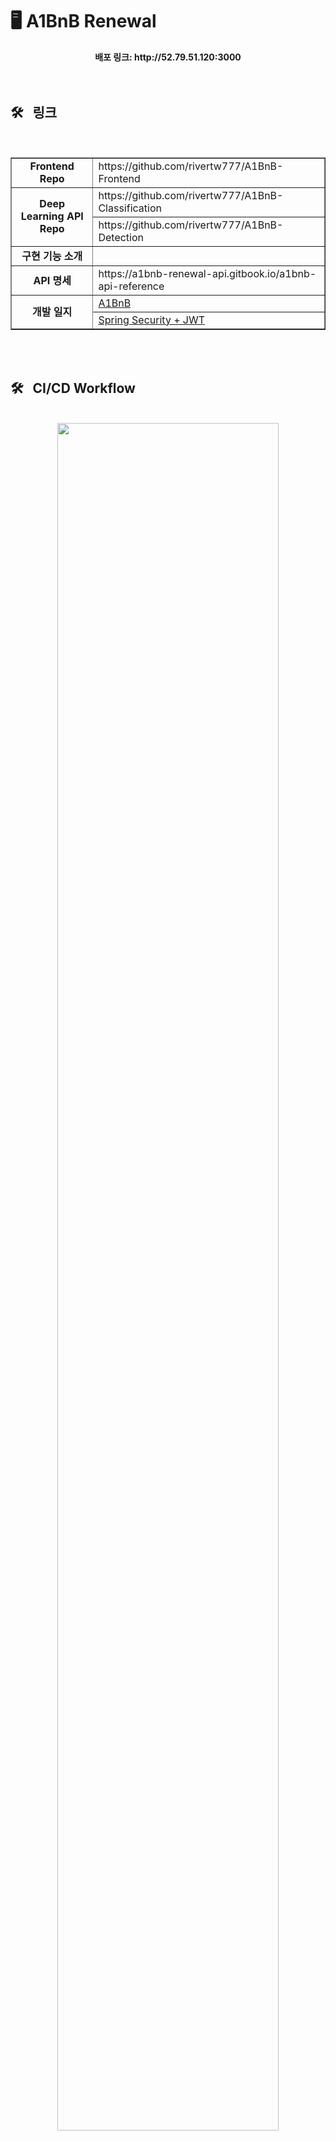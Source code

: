 # 🖥 A1BnB Renewal 
<div align="center">
  <b>배포 링크: http://52.79.51.120:3000
</div>
<br>
<br>

## 🛠️&nbsp;&nbsp;&nbsp;링크&nbsp;&nbsp;&nbsp;
<br>
<div align="center">
<table border=""4>

  <tr>
    <td rowspan="1" align="center"><b>Frontend Repo</td>
    <td>https://github.com/rivertw777/A1BnB-Frontend</td>
  </tr>
	    
  <tr>
    <td rowspan="2" align="center"><b>Deep Learning API Repo</td>
    <td>https://github.com/rivertw777/A1BnB-Classification</td>
  </tr>
  <tr>
      <td>https://github.com/rivertw777/A1BnB-Detection</td>
  </tr>
	    
  <tr>
    <td rowspan="1" align="center"><b>구현 기능 소개</td>
    <td></td>
  </tr>

  <tr>
    <td rowspan="1" align="center"><b>API 명세</td>
    <td>https://a1bnb-renewal-api.gitbook.io/a1bnb-api-reference</td>
  </tr>

  <tr>
    <td rowspan="2" align="center"><b>개발 일지</td>
    <td>
      <a href="https://velog.io/@nickygod/series/SpringReact-AI-%EB%93%B1%EB%A1%9D-%EC%9B%B9%EC%84%9C%EB%B9%84%EC%8A%A4">A1BnB</a>  
    </td>
  </tr>
	    
  <tr>
    <td>
      <a href="https://velog.io/@nickygod/series/Spring-Security-JWT-%EB%A1%9C%EA%B7%B8%EC%9D%B8-%EA%B5%AC%ED%98%84%ED%95%98%EA%B8%B0-with-Redis">Spring Security + JWT</a>
    </td>
  </tr>
  
</table>
</div>
<br>
<br>

## 🛠️&nbsp;&nbsp;&nbsp;CI/CD Workflow&nbsp;&nbsp;&nbsp;
<br>
<div align="center">
<img src="https://a1bnb-project.s3.ap-northeast-2.amazonaws.com/0402.png" width="83.7%"/></a>
<br>

## 🛠️&nbsp;&nbsp;&nbsp;Tech Stacks&nbsp;&nbsp;&nbsp;
<br>
<div align="center">
<table border=""4>
  
  <tr>
    <td rowspan="1" align="center"><b>BE</td>
    <td><img src="https://user-images.githubusercontent.com/112257466/209075280-78be8487-7d6a-485c-92a8-d6677f0caab9.png" width="15px" alt="_icon" />&nbsp;&nbsp;<b>Spring Boot</td>
  </tr>

  <tr>
    <td rowspan="1" align="center"><b>FE</td>
    <td><img src="https://upload.wikimedia.org/wikipedia/commons/thumb/a/a7/React-icon.svg/2300px-React-icon.svg.png" width="15px" alt="_icon" />&nbsp;&nbsp;<b>React.js</td>
  </tr>

  <tr>
    <td rowspan="2" align="center"><b>DB</td>
    <td><img src="https://user-images.githubusercontent.com/112257466/209078356-d9120e3d-9498-4ee4-a38d-139a263910f4.png" width="15px" alt="_icon" />&nbsp;&nbsp;<b>MySQL</td>
  </tr>
  <tr>
    <td><b>Redis</td>
  </tr>
  
  <tr>
    <td rowspan="6" align="center"><b>Infra</td>
    <td><b>AWS EC2</td>
  </tr>
  <tr>
    <td><img src="https://seeklogo.com/images/A/aws-rds-relational-database-service-logo-99EA3E8EA4-seeklogo.com.png" width="15px" alt="_icon" />&nbsp;&nbsp;<b>AWS RDS</td>
  </tr>
  <tr>
    <td><b>AWS ElastiCache</td>
  </tr>
  <tr>
    <td><img src="https://upload.wikimedia.org/wikipedia/commons/thumb/b/bc/Amazon-S3-Logo.svg/1200px-Amazon-S3-Logo.svg.png" width="15px" alt="_icon" />&nbsp;&nbsp;<b>AWS S3</td>
  </tr>
  <tr>
    <td><img src="https://www.tsmean.com/assets/img/the-ultimate-aws-lambda-tutorial-for-nodejs/aws-lambda-logo.svg" width="15px" alt="_icon" />&nbsp;&nbsp;<b>AWS Lambda</td>
  </tr>
  <tr>
    <td><img src="https://iconape.com/wp-content/files/kz/370585/svg/aws-api-gateway-logo-icon-png-svg.png" width="15px" alt="_icon" />&nbsp;&nbsp;<b>AWS Api Gateway</td>
  </tr>
	    
  <tr>
  <td rowspan="3" align="center"><b>CI/CD</td>
      <td><img src="https://www.svgrepo.com/show/353659/docker-icon.svg" width="15px" alt="_icon" />&nbsp;&nbsp;<b>Docker</td>
  </tr>
  <tr>
      <td><img src="https://avatars.githubusercontent.com/u/44036562?s=280&v=4" width="15px" alt="_icon" />&nbsp;&nbsp;<b>Github Actions</td>
  </tr>
  <tr>
      <td><img src="https://encrypted-tbn0.gstatic.com/images?q=tbn:ANd9GcRHcGD9-6695ksV7JAout6j7FG9WNyjD0-YpQ&usqp=CAU" width="15px" alt="_icon" />&nbsp;&nbsp;<b>AWS Amplify</td>
  </tr>
</table>
</div>
